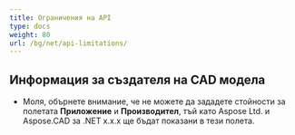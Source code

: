 ```yaml
---
title: Ограничения на API
type: docs
weight: 80
url: /bg/net/api-limitations/
---
```


## **Информация за създателя на CAD модела**
- Моля, обърнете внимание, че не можете да зададете стойности за полетата **Приложение** и **Производител**, тъй като Aspose Ltd. и Aspose.CAD за .NET x.x.x ще бъдат показани в тези полета.
